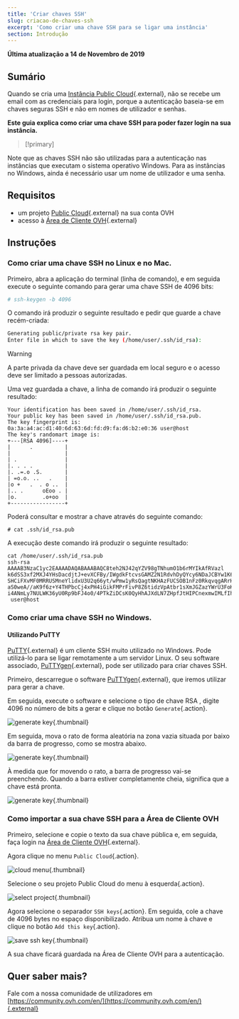 ```yaml
---
title: 'Criar chaves SSH'
slug: criacao-de-chaves-ssh
excerpt: 'Como criar uma chave SSH para se ligar uma instância'
section: Introdução
---
```


**Última atualização a 14 de Novembro de 2019**

## Sumário

Quando se cria uma [Instância Public Cloud](https://www.ovh.pt/public-cloud/){.external}, não se recebe um email com as credenciais para login, porque a autenticação baseia-se em chaves seguras SSH e não em  nomes de utilizador e senhas.

**Este guia explica como criar uma chave SSH para poder fazer login na sua instância.**

> [!primary]
>
Note que as chaves SSH não são utilizadas para a autenticação nas instâncias que executam o sistema operativo Windows. Para as instâncias no Windows, ainda é necessário usar um nome de utilizador e uma senha.
>

## Requisitos

* um projeto [Public Cloud](https://www.ovh.pt/public-cloud/){.external} na sua conta OVH
* acesso à [Área de Cliente OVH](https://www.ovh.com/auth/?action=gotomanager&from=https://www.ovh.pt/&ovhSubsidiary=pt){.external}

## Instruções

### Como criar uma chave SSH no Linux e no Mac.

Primeiro, abra a aplicação do terminal (linha de comando), e em seguida execute o seguinte comando para gerar uma chave SSH de 4096 bits:

```sh
# ssh-keygen -b 4096
```

O comando irá produzir o seguinte resultado e pedir que guarde a chave recém-criada:

```sh
Generating public/private rsa key pair.
Enter file in which to save the key (/home/user/.ssh/id_rsa):
```

> [!warning]
>
> A parte privada da chave deve ser guardada em local seguro e o acesso deve ser limitado a pessoas autorizadas.
> 

Uma vez guardada a chave, a linha de comando irá produzir o seguinte resultado:

```ssh
Your identification has been saved in /home/user/.ssh/id_rsa.
Your public key has been saved in /home/user/.ssh/id_rsa.pub.
The key fingerprint is:
0a:3a:a4:ac:d1:40:6d:63:6d:fd:d9:fa:d6:b2:e0:36 user@host
The key's randomart image is:
+---[RSA 4096]----+
|      .          |
|                 |
| .               |
|. . . .          |
|. .=.o .S.       |
| =o.o. ..   .    |
|o +   .  . o ..  |
|.. .      oEoo . |
|o.        .o+oo  |
+-----------------+
```

Poderá consultar e mostrar a chave através do seguinte comando:

```ssh
# cat .ssh/id_rsa.pub
```

A execução deste comando irá produzir o seguinte resultado:

```ssh
cat /home/user/.ssh/id_rsa.pub
ssh-rsa AAAAB3NzaC1yc2EAAAADAQABAAABAQC8teh2NJ42qYZV98gTNhumO1b6rMYIkAfRVazl
k6dSS3xf2MXJ4YHsDacdjtJ+evXCFBy/IWgdkFtcvsGAMZ2N1RdvhDyQYcy6NDaJCBYw1K6Gv5fJ
SHCiFXvMF0MRRUSMneYlidxU3U2q66yt/wPmw1yRsQagtNKHAzFUCSOB1nFz0RkqvqgARrHTY0bd
aS0weA//aK9f6z+Y4THPbcCj4xPH4iGikFMPrFivP8Z6tidzVpAtbr1sXmJGZazYWrU3FoK2a1sF
i4ANmLy7NULWK36yU0Rp9bFJ4o0/4PTkZiDCsK0QyHhAJXdLN7ZHpfJtHIPCnexmwIMLfIhCWhO5
 user@host
```

### Como criar uma chave SSH no Windows.

#### Utilizando PuTTY

[PuTTY](https://www.chiark.greenend.org.uk/~sgtatham/putty/){.external} é um cliente SSH muito utilizado no Windows. Pode utilizá-lo para se ligar remotamente a um servidor Linux. O seu software associado, [PuTTYgen](https://the.earth.li/~sgtatham/putty/latest/w64/puttygen.exe){.external}, pode ser utilizado para criar chaves SSH.

Primeiro, descarregue o software [PuTTYgen](https://the.earth.li/~sgtatham/putty/latest/w64/puttygen.exe){.external}, que iremos utilizar para gerar a chave.

Em seguida, execute o software e selecione o tipo de chave RSA , digite 4096 no número de bits a gerar e clique no botão `Generate`{.action}.

![generate key](images/puttygen-01.png){.thumbnail}

Em seguida, mova o rato de forma aleatória na zona vazia situada por baixo da barra de progresso, como se mostra abaixo.

![generate key](images/puttygen-02.gif){.thumbnail}

À medida que for movendo o rato, a barra de progresso vai-se preenchendo. Quando a barra estiver completamente cheia, significa que a chave está pronta.

![generate key](images/puttygen-03.png){.thumbnail}

### Como importar a sua chave SSH para a Área de Cliente OVH

Primeiro, selecione e copie o texto da sua chave pública e, em seguida, faça login na [Área de Cliente OVH](https://www.ovh.com/auth/?action=gotomanager&from=https://www.ovh.pt/&ovhSubsidiary=pt){.external}.

Agora clique no menu `Public Cloud`{.action}.

![cloud menu](images/cloud-menu.png){.thumbnail}

Selecione o seu projeto Public Cloud do menu à esquerda{.action}.

![select project](images/select-project.png){.thumbnail}

Agora selecione o separador `SSH keys`{.action}. Em seguida, cole a chave de 4096 bytes no espaço disponibilizado. Atribua um nome à chave e clique no botão `Add this key`{.action}.

![save ssh key](images/save-key.png){.thumbnail}

A sua chave ficará guardada na Área de Cliente OVH para a autenticação.


## Quer saber mais?

Fale com a nossa comunidade de utilizadores em [https://community.ovh.com/en/](https://community.ovh.com/en/){.external}